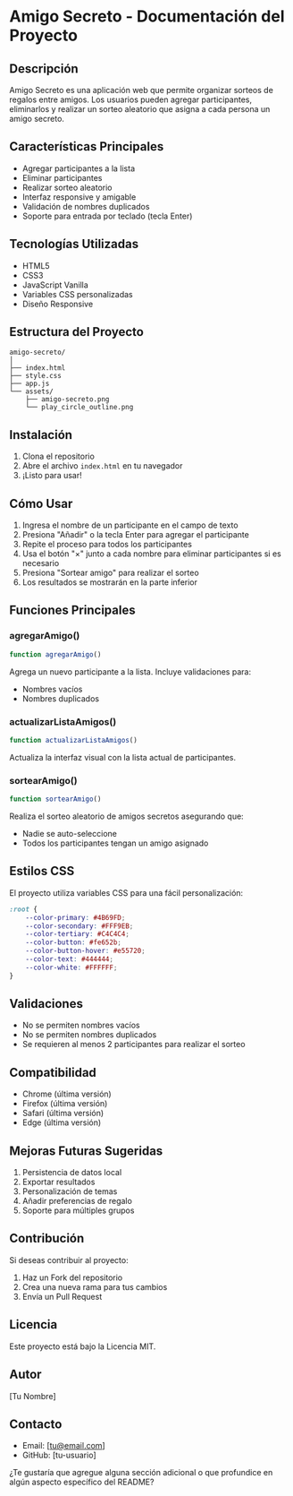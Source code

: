 # Amigo Secreto - Documentación del Proyecto

## Descripción
Amigo Secreto es una aplicación web que permite organizar sorteos de regalos entre amigos. Los usuarios pueden agregar participantes, eliminarlos y realizar un sorteo aleatorio que asigna a cada persona un amigo secreto.

## Características Principales
- Agregar participantes a la lista
- Eliminar participantes
- Realizar sorteo aleatorio
- Interfaz responsive y amigable
- Validación de nombres duplicados
- Soporte para entrada por teclado (tecla Enter)

## Tecnologías Utilizadas
- HTML5
- CSS3
- JavaScript Vanilla
- Variables CSS personalizadas
- Diseño Responsive

## Estructura del Proyecto
```
amigo-secreto/
│
├── index.html
├── style.css
├── app.js
└── assets/
    ├── amigo-secreto.png
    └── play_circle_outline.png
```

## Instalación
1. Clona el repositorio
2. Abre el archivo `index.html` en tu navegador
3. ¡Listo para usar!

## Cómo Usar
1. Ingresa el nombre de un participante en el campo de texto
2. Presiona "Añadir" o la tecla Enter para agregar el participante
3. Repite el proceso para todos los participantes
4. Usa el botón "×" junto a cada nombre para eliminar participantes si es necesario
5. Presiona "Sortear amigo" para realizar el sorteo
6. Los resultados se mostrarán en la parte inferior

## Funciones Principales

### agregarAmigo()
```javascript
function agregarAmigo()
```
Agrega un nuevo participante a la lista. Incluye validaciones para:
- Nombres vacíos
- Nombres duplicados

### actualizarListaAmigos()
```javascript
function actualizarListaAmigos()
```
Actualiza la interfaz visual con la lista actual de participantes.

### sortearAmigo()
```javascript
function sortearAmigo()
```
Realiza el sorteo aleatorio de amigos secretos asegurando que:
- Nadie se auto-seleccione
- Todos los participantes tengan un amigo asignado

## Estilos CSS
El proyecto utiliza variables CSS para una fácil personalización:
```css
:root {
    --color-primary: #4B69FD;
    --color-secondary: #FFF9EB;
    --color-tertiary: #C4C4C4;
    --color-button: #fe652b;
    --color-button-hover: #e55720;
    --color-text: #444444;
    --color-white: #FFFFFF;
}
```

## Validaciones
- No se permiten nombres vacíos
- No se permiten nombres duplicados
- Se requieren al menos 2 participantes para realizar el sorteo

## Compatibilidad
- Chrome (última versión)
- Firefox (última versión)
- Safari (última versión)
- Edge (última versión)

## Mejoras Futuras Sugeridas
1. Persistencia de datos local
2. Exportar resultados
3. Personalización de temas
4. Añadir preferencias de regalo
5. Soporte para múltiples grupos

## Contribución
Si deseas contribuir al proyecto:
1. Haz un Fork del repositorio
2. Crea una nueva rama para tus cambios
3. Envía un Pull Request

## Licencia
Este proyecto está bajo la Licencia MIT.

## Autor
[Tu Nombre]

## Contacto
- Email: [tu@email.com]
- GitHub: [tu-usuario]

¿Te gustaría que agregue alguna sección adicional o que profundice en algún aspecto específico del README?
